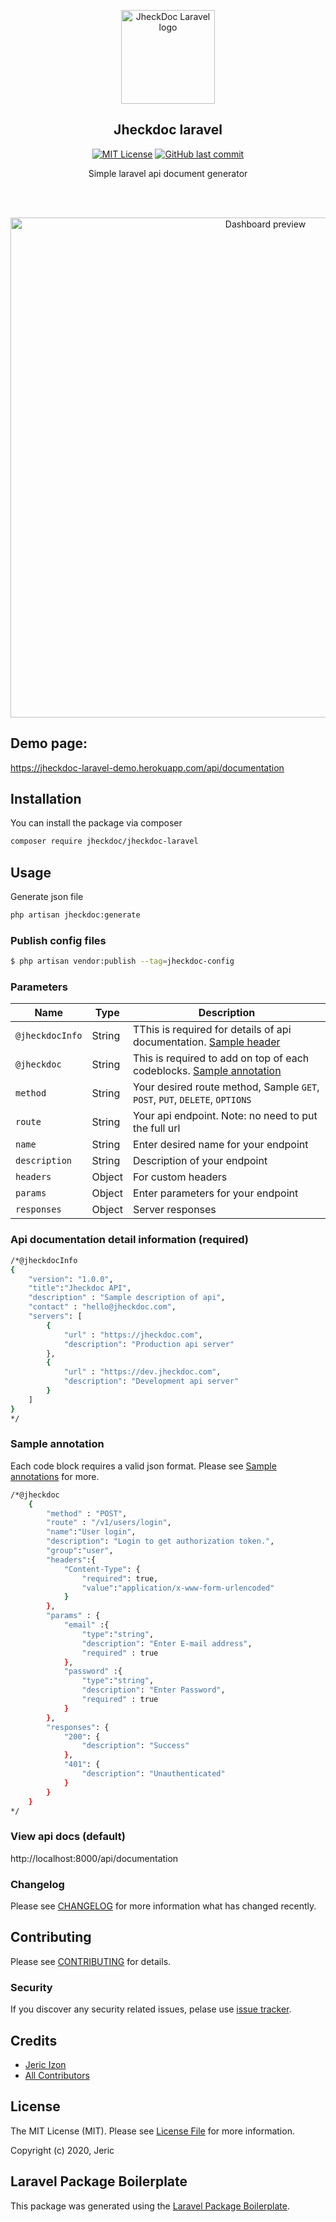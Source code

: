 <p align="center"><a href="https://github.com/jericizon/jheckdoc-laravel" target="_blank" rel="noopener noreferrer"><img width="150" src="https://github.com/jericizon/jheckdoc-laravel/blob/master/assets/logo/jheckdoc-logo.jpg" alt="JheckDoc Laravel logo"></a></p>

<h2 align="center">Jheckdoc laravel</h2>

<p align="center">
    <a href="https://github.com/tterb/atomic-design-ui/blob/master/LICENSEs" target="_blank"><img src="https://img.shields.io/apm/l/atomic-design-ui.svg?" alt="MIT License"></a>
    <a href="#" target="_blank"><img src="https://img.shields.io/github/last-commit/google/skia.svg?style=flat" alt="GitHub last commit"></a>
</p>


<p align="center">Simple laravel api document generator</p>

<br>
<br>

<p align="center"><img width="800" src="https://github.com/jericizon/jheckdoc-laravel/blob/master/assets/jheckdoc-preview.jpg" alt="Dashboard preview"></p>

## Demo page:

https://jheckdoc-laravel-demo.herokuapp.com/api/documentation

## Installation

You can install the package via composer

```bash
composer require jheckdoc/jheckdoc-laravel
```

## Usage

Generate json file
```bash
php artisan jheckdoc:generate
```

### Publish config files

```bash
$ php artisan vendor:publish --tag=jheckdoc-config
```

### Parameters

| Name                  |  Type  |  Description |
| --------------------- | ------ |--------------|
| `@jheckdocInfo`       | String | TThis is required for details of api documentation. [Sample header](annotations/ApiInformation.php) |
| `@jheckdoc`           | String | This is required to add on top of each codeblocks. [Sample annotation](annotations/BasicAnnotation.php) |
| `method`              | String | Your desired route method, Sample `GET`, `POST`, `PUT`, `DELETE`, `OPTIONS` |
| `route`               | String | Your api endpoint. Note: no need to put the full url |
| `name`                | String | Enter desired name for your endpoint |
| `description`         | String | Description of your endpoint |
| `headers`             | Object | For custom headers |
| `params`              | Object | Enter parameters for your endpoint |
| `responses`           | Object | Server responses |


### Api documentation detail information (required)

```bash
/*@jheckdocInfo
{
    "version": "1.0.0",
    "title":"Jheckdoc API",
    "description" : "Sample description of api",
    "contact" : "hello@jheckdoc.com",
    "servers": [
        {
            "url" : "https://jheckdoc.com",
            "description": "Production api server"
        },
        {
            "url" : "https://dev.jheckdoc.com",
            "description": "Development api server"
        }
    ]
}
*/
```

### Sample annotation

Each code block requires a valid json format.
Please see [Sample annotations](annotations) for more.

```bash
/*@jheckdoc
    {
        "method" : "POST",
        "route" : "/v1/users/login",
        "name":"User login",
        "description": "Login to get authorization token.",
        "group":"user",
        "headers":{
            "Content-Type": {
                "required": true,
                "value":"application/x-www-form-urlencoded"
            }
        },
        "params" : {
            "email" :{
                "type":"string",
                "description": "Enter E-mail address",
                "required" : true
            },
            "password" :{
                "type":"string",
                "description": "Enter Password",
                "required" : true
            }
        },
        "responses": {
            "200": {
                "description": "Success"
            },
            "401": {
                "description": "Unauthenticated"
            }
        }
    }
*/
```

### View api docs (default)

http://localhost:8000/api/documentation


### Changelog

Please see [CHANGELOG](CHANGELOG.md) for more information what has changed recently.

## Contributing

Please see [CONTRIBUTING](CONTRIBUTING.md) for details.

### Security

If you discover any security related issues, pelase use [issue tracker](../../issues).

## Credits

- [Jeric Izon](https://github.com/jheckdoc)
- [All Contributors](../../contributors)

## License

The MIT License (MIT). Please see [License File](LICENSE.md) for more information.

Copyright (c) 2020, Jeric

## Laravel Package Boilerplate

This package was generated using the [Laravel Package Boilerplate](https://laravelpackageboilerplate.com).

